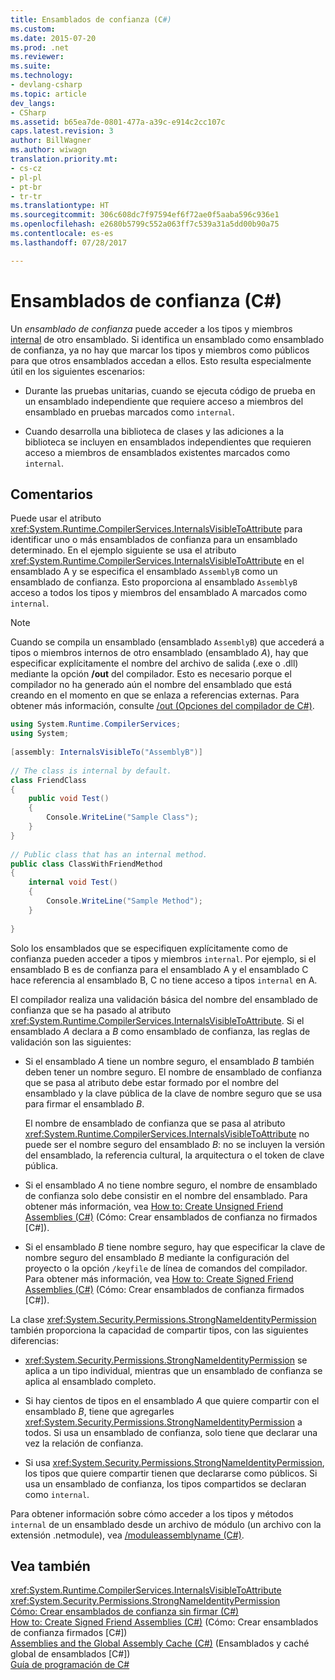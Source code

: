 ```yaml
---
title: Ensamblados de confianza (C#)
ms.custom: 
ms.date: 2015-07-20
ms.prod: .net
ms.reviewer: 
ms.suite: 
ms.technology:
- devlang-csharp
ms.topic: article
dev_langs:
- CSharp
ms.assetid: b65ea7de-0801-477a-a39c-e914c2cc107c
caps.latest.revision: 3
author: BillWagner
ms.author: wiwagn
translation.priority.mt:
- cs-cz
- pl-pl
- pt-br
- tr-tr
ms.translationtype: HT
ms.sourcegitcommit: 306c608dc7f97594ef6f72ae0f5aaba596c936e1
ms.openlocfilehash: e2680b5799c552a063ff7c539a31a5dd00b90a75
ms.contentlocale: es-es
ms.lasthandoff: 07/28/2017

---
```

# <a name="friend-assemblies-c"></a>Ensamblados de confianza (C#)
Un *ensamblado de confianza* puede acceder a los tipos y miembros [internal](../../../../csharp/language-reference/keywords/internal.md) de otro ensamblado. Si identifica un ensamblado como ensamblado de confianza, ya no hay que marcar los tipos y miembros como públicos para que otros ensamblados accedan a ellos. Esto resulta especialmente útil en los siguientes escenarios:  
  
-   Durante las pruebas unitarias, cuando se ejecuta código de prueba en un ensamblado independiente que requiere acceso a miembros del ensamblado en pruebas marcados como `internal`.  
  
-   Cuando desarrolla una biblioteca de clases y las adiciones a la biblioteca se incluyen en ensamblados independientes que requieren acceso a miembros de ensamblados existentes marcados como `internal`.  
  
## <a name="remarks"></a>Comentarios  
 Puede usar el atributo <xref:System.Runtime.CompilerServices.InternalsVisibleToAttribute> para identificar uno o más ensamblados de confianza para un ensamblado determinado. En el ejemplo siguiente se usa el atributo <xref:System.Runtime.CompilerServices.InternalsVisibleToAttribute> en el ensamblado A y se especifica el ensamblado `AssemblyB` como un ensamblado de confianza. Esto proporciona al ensamblado `AssemblyB` acceso a todos los tipos y miembros del ensamblado A marcados como `internal`.  
  
> [!NOTE]
>  Cuando se compila un ensamblado (ensamblado `AssemblyB`) que accederá a tipos o miembros internos de otro ensamblado (ensamblado *A*), hay que especificar explícitamente el nombre del archivo de salida (.exe o .dll) mediante la opción **/out** del compilador. Esto es necesario porque el compilador no ha generado aún el nombre del ensamblado que está creando en el momento en que se enlaza a referencias externas. Para obtener más información, consulte [/out (Opciones del compilador de C#)](../../../../csharp/language-reference/compiler-options/out-compiler-option.md).  
  
```csharp  
using System.Runtime.CompilerServices;  
using System;  
  
[assembly: InternalsVisibleTo("AssemblyB")]  
  
// The class is internal by default.  
class FriendClass  
{  
    public void Test()  
    {  
        Console.WriteLine("Sample Class");  
    }  
}  
  
// Public class that has an internal method.  
public class ClassWithFriendMethod  
{  
    internal void Test()  
    {  
        Console.WriteLine("Sample Method");  
    }  
  
}  
```  
  
 Solo los ensamblados que se especifiquen explícitamente como de confianza pueden acceder a tipos y miembros `internal`. Por ejemplo, si el ensamblado B es de confianza para el ensamblado A y el ensamblado C hace referencia al ensamblado B, C no tiene acceso a tipos `internal` en A.  
  
 El compilador realiza una validación básica del nombre del ensamblado de confianza que se ha pasado al atributo <xref:System.Runtime.CompilerServices.InternalsVisibleToAttribute>. Si el ensamblado *A* declara a *B* como ensamblado de confianza, las reglas de validación son las siguientes:  
  
-   Si el ensamblado *A* tiene un nombre seguro, el ensamblado *B* también deben tener un nombre seguro. El nombre de ensamblado de confianza que se pasa al atributo debe estar formado por el nombre del ensamblado y la clave pública de la clave de nombre seguro que se usa para firmar el ensamblado *B*.  
  
     El nombre de ensamblado de confianza que se pasa al atributo <xref:System.Runtime.CompilerServices.InternalsVisibleToAttribute> no puede ser el nombre seguro del ensamblado *B*: no se incluyen la versión del ensamblado, la referencia cultural, la arquitectura o el token de clave pública.  
  
-   Si el ensamblado *A* no tiene nombre seguro, el nombre de ensamblado de confianza solo debe consistir en el nombre del ensamblado. Para obtener más información, vea [How to: Create Unsigned Friend Assemblies (C#)](../../../../csharp/programming-guide/concepts/assemblies-gac/how-to-create-unsigned-friend-assemblies.md) (Cómo: Crear ensamblados de confianza no firmados [C#]).  
  
-   Si el ensamblado *B* tiene nombre seguro, hay que especificar la clave de nombre seguro del ensamblado *B* mediante la configuración del proyecto o la opción `/keyfile` de línea de comandos del compilador. Para obtener más información, vea [How to: Create Signed Friend Assemblies (C#)](../../../../csharp/programming-guide/concepts/assemblies-gac/how-to-create-signed-friend-assemblies.md) (Cómo: Crear ensamblados de confianza firmados [C#]).  
  
 La clase <xref:System.Security.Permissions.StrongNameIdentityPermission> también proporciona la capacidad de compartir tipos, con las siguientes diferencias:  
  
-   <xref:System.Security.Permissions.StrongNameIdentityPermission> se aplica a un tipo individual, mientras que un ensamblado de confianza se aplica al ensamblado completo.  
  
-   Si hay cientos de tipos en el ensamblado *A* que quiere compartir con el ensamblado *B*, tiene que agregarles <xref:System.Security.Permissions.StrongNameIdentityPermission> a todos. Si usa un ensamblado de confianza, solo tiene que declarar una vez la relación de confianza.  
  
-   Si usa <xref:System.Security.Permissions.StrongNameIdentityPermission>, los tipos que quiere compartir tienen que declararse como públicos. Si usa un ensamblado de confianza, los tipos compartidos se declaran como `internal`.  
  
 Para obtener información sobre cómo acceder a los tipos y métodos `internal` de un ensamblado desde un archivo de módulo (un archivo con la extensión .netmodule), vea [/moduleassemblyname (C#)](../../../../csharp/language-reference/compiler-options/moduleassemblyname-compiler-option.md).  
  
## <a name="see-also"></a>Vea también  
 <xref:System.Runtime.CompilerServices.InternalsVisibleToAttribute>   
 <xref:System.Security.Permissions.StrongNameIdentityPermission>   
 [Cómo: Crear ensamblados de confianza sin firmar (C#)](../../../../csharp/programming-guide/concepts/assemblies-gac/how-to-create-unsigned-friend-assemblies.md)   
 [How to: Create Signed Friend Assemblies (C#)](../../../../csharp/programming-guide/concepts/assemblies-gac/how-to-create-signed-friend-assemblies.md)  (Cómo: Crear ensamblados de confianza firmados [C#])  
 [Assemblies and the Global Assembly Cache (C#)](../../../../csharp/programming-guide/concepts/assemblies-gac/index.md)  (Ensamblados y caché global de ensamblados [C#])  
 [Guía de programación de C#](../../../../csharp/programming-guide/index.md)

